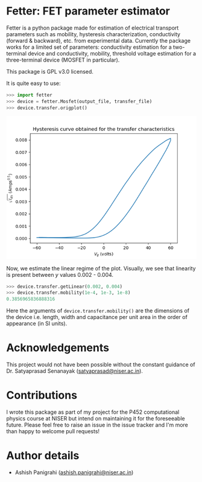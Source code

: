 # Fetter: FET parameter estimator

Fetter is a python package made for estimation of electrical transport parameters such as mobility, hysteresis characterization, conductivity (forward & backward), etc. from experimental data. Currently the package works for a limited set of parameters: conductivity estimation for a two-terminal device and conductivity, mobility, threshold voltage estimation for a three-terminal device (MOSFET in particular).

This package is GPL v3.0 licensed.

It is quite easy to use:
```python
>>> import fetter
>>> device = fetter.Mosfet(output_file, transfer_file)
>>> device.transfer.origplot()
```

![](./images/origplot.png)

Now, we estimate the linear regime of the plot. Visually, we see that linearity is present between _y_ values 0.002 - 0.004.

```python
>>> device.transfer.getLinear(0.002, 0.004)
>>> device.transfer.mobility(1e-4, 1e-3, 1e-8)
0.3856965836888316
```

Here the arguments of `device.transfer.mobility()` are the dimensions of the device i.e. length, width and capacitance per unit area in the order of appearance (in SI units).

# Acknowledgements

This project would not have been possible without the constant guidance of Dr. Satyaprasad Senanayak ([satyaprasad@niser.ac.in](mailto:satyaprasad@niser.ac.in)).

# Contributions

I wrote this package as part of my project for the P452 computational physics course at NISER but intend on maintaining it for the foreseeable future. Please feel free to raise an issue in the issue tracker and I'm more than happy to welcome pull requests!

# Author details

 - Ashish Panigrahi ([ashish.panigrahi@niser.ac.in](mailto:ashish.panigrahi@niser.ac.in))
